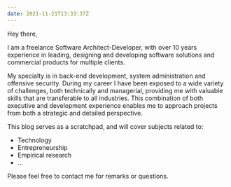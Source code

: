 ```yaml
---
date: 2021-11-21T13:33:37Z
---
```


Hey there,  

I am a freelance Software Architect-Developer, with over 10 years experience in leading, designing and developing software solutions and commercial products for multiple clients.

My specialty is in back-end development, system administration and offensive security. During my career I have been exposed to a wide variety of challenges, both technically and managerial, providing me with valuable skills that are transferable to all industries. This combination of both executive and development experience enables me to approach projects from both a strategic and detailed perspective.

This blog serves as a scratchpad, and will cover subjects related to:

* Technology
* Entrepreneurship
* Empirical research
* ...

Please feel free to contact me for remarks or questions.

